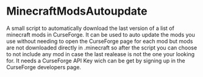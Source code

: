 # MinecraftModsAutoupdate
A small script to automatically download the last version of a list of minecraft mods in CurseForge. It can be used to auto update the mods you use without needing to open the CurseForge page for each mod but mods are not downloaded directly in .minecraft so after the script you can choose to not include any mod in case the last realease is not the one your looking for. It needs a CurseForge API Key wich can be get by signing up in the CurseForge developers page.

